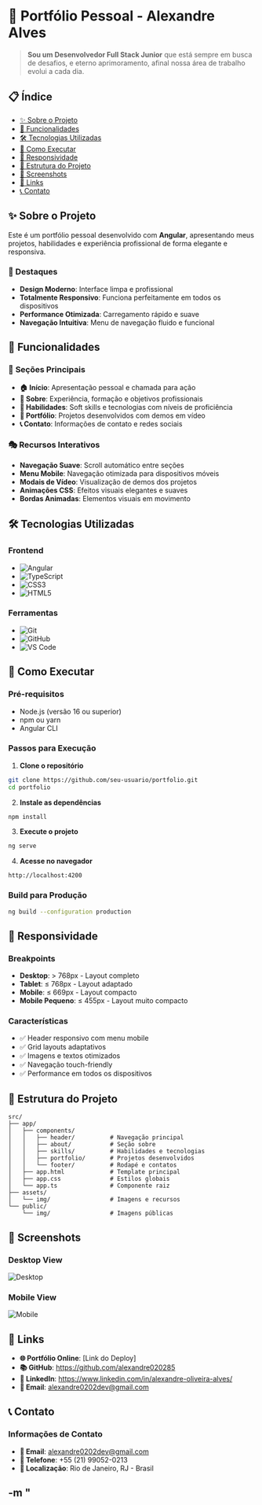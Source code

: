 # 🚀 Portfólio Pessoal - Alexandre Alves

> **Sou um Desenvolvedor Full Stack Junior** que está sempre em busca de desafios, e eterno aprimoramento, afinal nossa área de trabalho evolui a cada dia.

## 📋 Índice

- [✨ Sobre o Projeto](#-sobre-o-projeto)
- [🎯 Funcionalidades](#-funcionalidades)
- [🛠️ Tecnologias Utilizadas](#️-tecnologias-utilizadas)
- [🚀 Como Executar](#-como-executar)
- [📱 Responsividade](#-responsividade)
- [🎨 Estrutura do Projeto](#-estrutura-do-projeto)
- [📸 Screenshots](#-screenshots)
- [🔗 Links](#-links)
- [📞 Contato](#-contato)

## ✨ Sobre o Projeto

Este é um portfólio pessoal desenvolvido com **Angular**, apresentando meus projetos, habilidades e experiência profissional de forma elegante e responsiva.

### 🌟 Destaques

- **Design Moderno**: Interface limpa e profissional
- **Totalmente Responsivo**: Funciona perfeitamente em todos os dispositivos
- **Performance Otimizada**: Carregamento rápido e suave
- **Navegação Intuitiva**: Menu de navegação fluido e funcional

## 🎯 Funcionalidades

### 📱 **Seções Principais**

- **🏠 Início**: Apresentação pessoal e chamada para ação
- **👤 Sobre**: Experiência, formação e objetivos profissionais
- **💪 Habilidades**: Soft skills e tecnologias com níveis de proficiência
- **📁 Portfólio**: Projetos desenvolvidos com demos em vídeo
- **📞 Contato**: Informações de contato e redes sociais

### 🎭 **Recursos Interativos**

- **Navegação Suave**: Scroll automático entre seções
- **Menu Mobile**: Navegação otimizada para dispositivos móveis
- **Modais de Vídeo**: Visualização de demos dos projetos
- **Animações CSS**: Efeitos visuais elegantes e suaves
- **Bordas Animadas**: Elementos visuais em movimento

## 🛠️ Tecnologias Utilizadas

### **Frontend**

- ![Angular](https://img.shields.io/badge/Angular-DD0031?style=for-the-badge&logo=angular&logoColor=white)
- ![TypeScript](https://img.shields.io/badge/TypeScript-007ACC?style=for-the-badge&logo=typescript&logoColor=white)
- ![CSS3](https://img.shields.io/badge/CSS3-1572B6?style=for-the-badge&logo=css3&logoColor=white)
- ![HTML5](https://img.shields.io/badge/HTML5-E34F26?style=for-the-badge&logo=html5&logoColor=white)

### **Ferramentas**

- ![Git](https://img.shields.io/badge/Git-F05032?style=for-the-badge&logo=git&logoColor=white)
- ![GitHub](https://img.shields.io/badge/GitHub-100000?style=for-the-badge&logo=github&logoColor=white)
- ![VS Code](https://img.shields.io/badge/VS_Code-007ACC?style=for-the-badge&logo=visual-studio-code&logoColor=white)

## 🚀 Como Executar

### **Pré-requisitos**

- Node.js (versão 16 ou superior)
- npm ou yarn
- Angular CLI

### **Passos para Execução**

1. **Clone o repositório**

```bash
git clone https://github.com/seu-usuario/portfolio.git
cd portfolio
```

2. **Instale as dependências**

```bash
npm install
```

3. **Execute o projeto**

```bash
ng serve
```

4. **Acesse no navegador**

```
http://localhost:4200
```

### **Build para Produção**

```bash
ng build --configuration production
```

## 📱 Responsividade

### **Breakpoints**

- **Desktop**: > 768px - Layout completo
- **Tablet**: ≤ 768px - Layout adaptado
- **Mobile**: ≤ 669px - Layout compacto
- **Mobile Pequeno**: ≤ 455px - Layout muito compacto

### **Características**

- ✅ Header responsivo com menu mobile
- ✅ Grid layouts adaptativos
- ✅ Imagens e textos otimizados
- ✅ Navegação touch-friendly
- ✅ Performance em todos os dispositivos

## 🎨 Estrutura do Projeto

```
src/
├── app/
│   ├── components/
│   │   ├── header/          # Navegação principal
│   │   ├── about/           # Seção sobre
│   │   ├── skills/          # Habilidades e tecnologias
│   │   ├── portfolio/       # Projetos desenvolvidos
│   │   └── footer/          # Rodapé e contatos
│   ├── app.html             # Template principal
│   ├── app.css              # Estilos globais
│   └── app.ts               # Componente raiz
├── assets/
│   └── img/                 # Imagens e recursos
└── public/
    └── img/                 # Imagens públicas
```

## 📸 Screenshots

### **Desktop View**

![Desktop](screenshots/desktop.png)

### **Mobile View**

![Mobile](screenshots/mobile.png)

## 🔗 Links

- **🌐 Portfólio Online**: [Link do Deploy]
- **📚 GitHub**: https://github.com/alexandre020285
- **💼 LinkedIn**: https://www.linkedin.com/in/alexandre-oliveira-alves/
- **📧 Email**: alexandre0202dev@gmail.com

## 📞 Contato

### **Informações de Contato**

- **📧 Email**: alexandre0202dev@gmail.com
- **📱 Telefone**: +55 (21) 99052-0213
- **📍 Localização**: Rio de Janeiro, RJ - Brasil

-m "
---

